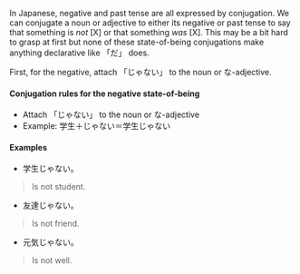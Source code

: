 
In Japanese, negative and past tense are all expressed by conjugation. We can conjugate a noun or adjective to either its negative or past tense to say that something is _not_ [X] or that something _was_ [X]. This may be a bit hard to grasp at first but none of these state-of-being conjugations make anything declarative like 「だ」 does. 

First, for the negative, attach 「じゃない」 to the noun or な-adjective.

#### Conjugation rules for the negative state-of-being
- Attach 「じゃない」 to the noun or な-adjective
- Example: 学生＋じゃない＝学生じゃない

#### Examples
- 学生じゃない。
>Is not student.

- 友達じゃない。
>Is not friend.

- 元気じゃない。
>Is not well.
